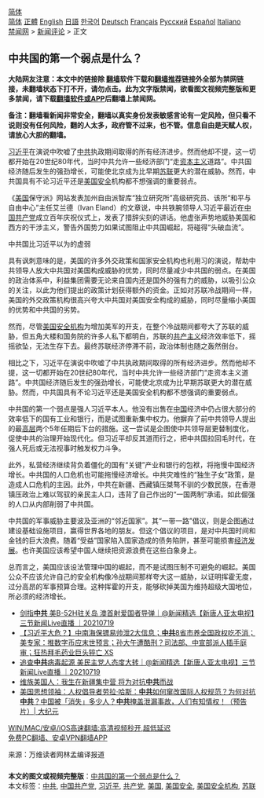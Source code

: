  <!-- 面包屑导航 --> <div class="breadcrumb"><!-- GTranslate: https://gtranslate.io/ -->  <div class="switcher notranslate">  <div class="selected">  <a href="#" onclick="return false;"> 简体</a>  </div>  <div class="option">  <a href="https://www.bannedbook.org" onclick="doGTranslate('zh-CN|zh-CN');jQuery('div.switcher div.selected a').html(jQuery(this).html());return false;" title="简体中文" class="nturl selected"> 简体</a>  <a href="https://www.bannedbook.org/zh-tw/" onclick="doGTranslate('zh-CN|zh-TW');jQuery('div.switcher div.selected a').html(jQuery(this).html());return false;" title="繁體中文" class="nturl"> 正體</a>  <a href="https://www.bannedbook.org/en/" onclick="doGTranslate('zh-CN|en');jQuery('div.switcher div.selected a').html(jQuery(this).html());return false;" title="English" class="nturl"> English</a>  <a href="https://www.bannedbook.org/ja/" onclick="doGTranslate('zh-CN|ja');jQuery('div.switcher div.selected a').html(jQuery(this).html());return false;" title="日本語" class="nturl"> 日語</a>  <a href="https://www.bannedbook.org/ko/" onclick="doGTranslate('zh-CN|ko');jQuery('div.switcher div.selected a').html(jQuery(this).html());return false;" title="한국어" class="nturl"> 한국어</a>  <a href="https://www.bannedbook.org/de/" onclick="doGTranslate('zh-CN|de');jQuery('div.switcher div.selected a').html(jQuery(this).html());return false;" title="Deutsch" class="nturl"> Deutsch</a>  <a href="https://www.bannedbook.org/fr/" onclick="doGTranslate('zh-CN|fr');jQuery('div.switcher div.selected a').html(jQuery(this).html());return false;" title="Français" class="nturl"> Français</a>  <a href="https://www.bannedbook.org/ru/" onclick="doGTranslate('zh-CN|ru');jQuery('div.switcher div.selected a').html(jQuery(this).html());return false;" title="Русский" class="nturl"> Русский</a>  <a href="https://www.bannedbook.org/es/" onclick="doGTranslate('zh-CN|es');jQuery('div.switcher div.selected a').html(jQuery(this).html());return false;" title="Español" class="nturl"> Español</a>  <a href="https://www.bannedbook.org/it/" onclick="doGTranslate('zh-CN|it');jQuery('div.switcher div.selected a').html(jQuery(this).html());return false;" title="Italiano" class="nturl"> Italiano</a>  </div>  </div>      <div class='breadcrumb-sub'><!-- Breadcrumb NavXT 6.3.0 --> <a href="https://www.bannedbook.org/" class="home">禁闻网</a> &gt; <a href="https://www.bannedbook.org/bnews/comments/" class="category">新闻评论</a> &gt; 正文</div></div><h2>中共国的第一个弱点是什么？</h2> <p class="notice"><b>大陆网友注意：本文中的链接除 <a href="https://github.com/bannedbook/fanqiang" >翻墙</a>软件下载和<a href="https://github.com/killgcd/justmysocks/blob/master/README.md">翻墙推荐</a>链接外全部为禁网链接，未翻墙状态下打不开，请勿点击。此为文字版禁闻，欲看图文视频完整版和更多禁闻，请下载<a href="https://github.com/bannedbook/fanqiang">翻墙软件或APP</a>后翻墙上禁闻网。</p><p>备注：翻墙看新闻非常安全，翻墙以真实身份发表敏感言论有一定风险，但只看不说则没有任何风险，翻的人太多，政府管不过来，也不管。信息自由是天赋人权，请放心大胆的翻墙。</b></p>  <div class="entry"> <p id="summary"><a href="https://www.bannedbook.org/bnews/tag/%e4%b9%a0%e8%bf%91%e5%b9%b3/" class="st_tag internal_tag" rel="tag" title="标签 习近平 下的日志">习近平</a>在演说中吹嘘了<a href="https://www.bannedbook.org/bnews/tag/%e4%b8%ad%e5%85%b1/" class="st_tag internal_tag" rel="tag" title="标签 中共 下的日志">中共</a>执政期间取得的所有经济进步。然而他却不提，这一切都开始在20世纪80年代，当时中共允许一些经济部门“走<span class='wp_keywordlink'><a href="https://www.bannedbook.org/forum2/topic920.html" title="资本主义与自由" target="_blank">资本主义</a></span>道路”。中共国经济随后发生的强劲增长，可能使北京成为比早期<a href="https://www.bannedbook.org/bnews/tag/%E8%8B%8F%E8%81%94/" class="st_tag internal_tag" rel="tag" title="标签 苏联 下的日志">苏联</a>更大的潜在威胁。然而，中共国具有不论习近平还是<a href="https://www.bannedbook.org/bnews/tag/%E7%BE%8E%E5%9B%BD%E5%AE%89%E5%85%A8/" class="st_tag internal_tag" rel="tag" title="标签 美国安全 下的日志">美国安全</a>机构都不想强调的重要弱点。</p> <p>《<a href="https://www.bannedbook.org/bnews/tag/%e7%be%8e%e5%9b%bd/" class="st_tag internal_tag" rel="tag" title="标签 美国 下的日志">美国</a>保守派》网站发表加州自由派智库“独立研究所”高级研究员、该所“和平与自由中心”主任艾兰德（Ivan Eland）的文章说，中共铁腕领导人习近平最近在<a href="https://www.bannedbook.org/bnews/tag/%e4%b8%ad%e5%9b%bd%e5%85%b1%e4%ba%a7%e5%85%9a/" class="st_tag internal_tag" rel="tag" title="标签 中国共产党 下的日志">中国共产党</a>成立百年庆祝仪式上，发表了措辞尖刻的讲话。他虚张声势地威胁美国和西方的干涉主义，警告外国势力如果试图阻止中共国崛起，将碰得“头破血流”。</p> <p>中共国比习近平以为的虚弱</p>  <p>具有讽刺意味的是，美国的许多外交政策和国家安全机构也利用习的演说，帮助中共领导人放大中共国对美国构成威胁的优势，同时尽量减少中共国的弱点。在美国的政治体系中，利益集团需要无论来自国内还是国外的强有力的威胁，以吸引公众的关注，以此为他们提出的政策计划获得额外的资金。正如对苏联冷战期间一样，美国的外交政策机构很高兴夸大中共国对美国安全构成的威胁，同时尽量缩小美国的优势和中共国的劣势。</p> <p>然而，尽管<a href="https://www.bannedbook.org/bnews/tag/%e7%be%8e%e5%9b%bd%e5%ae%89%e5%85%a8%e6%9c%ba%e6%9e%84/" class="st_tag internal_tag" rel="tag" title="标签 美国安全机构 下的日志">美国安全机构</a>为增加美军的开支，在整个冷战期间都夸大了苏联的威胁，但五角大楼和国务院的许多人私下都明白，苏联的<span class='wp_keywordlink'><a href="https://www.bannedbook.org/forum2/topic6177.html" title="《共产主义的终极目的》" target="_blank">共产主义</a></span>经济效率低下，摇摇欲坠，无法生存下去。最终苏联经济停滞不前，政治体制也随之轰然倒台。</p> <p>相比之下，习近平在演说中吹嘘了中共执政期间取得的所有经济进步。然而他却不提，这一切都开始在20世纪80年代，当时中共允许一些经济部门“走资本主义道路”。中共国经济随后发生的强劲增长，可能使北京成为比早期苏联更大的潜在威胁。然而，中共国具有不论习近平还是美国安全机构都不想强调的重要弱点。</p>  <p>中共国的第一个弱点是强人习近平本人。他没有出售在<span class='wp_keywordlink_affiliate'><a href="https://www.bannedbook.org/" title="中国" target="_blank">中国</a></span>经济中仍占很大部分的效率低下的国有工业和银行，而是试图重新集中权力。他摒弃了前中共领导人提出的最<span class='wp_keywordlink_affiliate'><a href="https://www.bannedbook.org/bnews/ccpdope/" title="中共高层内幕" target="_blank">高层</a></span>两个5年任期后下台的措施。这一尝试是企图使中共领导层更替制度化，促使中共的治理开始现代化。但习近平却反其道而行之，把中共国拉回毛时代，在强人死后或无法视事时触发权力斗争。</p> <p>此外，私营经济继续背负着僵化的国有“关键”产业和银行的包袱，将拖慢中国经济增长。中共国的人口危机也可能拖慢经济增长。中共灾难性的“独生子女”政策，是造成人口危机的主因。此外，中共在新疆、西藏镇压桀骜不驯的少数民族，在香港镇压政治上难以驾驭的亲民主人口，违背了自己作出的“一国两制”承诺。如此倔强的人口从内部削弱了中共国。</p> <p>中共国的军事威胁主要波及亚洲的“邻近国家”。其“一带一路”倡议，则是企图通过建设基础设施项目，赢得世界各地的朋友。但这个倡议的项目，是对中共国时间和金钱的巨大浪费。随着“受益”国家陷入国家造成的债务陷阱，甚至可能损害<span class='wp_keywordlink'><a href="https://www.bannedbook.org/forum2/topic869.html" title="宪政、法治和经济发展——走向市场经济的制度保障" target="_blank">经济发展</a></span>。也许美国应该希望中国人继续把资源浪费在这些白象身上。</p>  <p>总而言之，美国应该设法管理中国的崛起，而不是试图压制不可避免的崛起。美国公众不应该允许自己的安全机构像冷战期间那样夸大这一威胁，以证明挥霍无度，过分高昂的军事预算合理。这种挥霍的开支，能够砍掉美国为维持超级大国地位，所必须的经济增长。</p> <ul class='op-related-articles' title='相关阅读'> <li><a href='https://www.bannedbook.org/bnews/bannedvideo/20210719/1589858.html' target='_blank'>剑指<b>中共</b> 美B-52H驻关岛 澳首射爱国者导弹｜@新闻精选【新唐人亚太电视】三节新闻Live直播 ｜20210719</a></li> <li><a href='https://www.bannedbook.org/bnews/bannedvideo/20210719/1589838.html' target='_blank'>【习近平大危？】中南海保镖易帅泄2大信息；<b>中共</b>8省市养全国政权吃不消；美专家：推数字币应末世预言；孙大午遭酷刑？司法部、中宣部派人插手庭审；狂热拜毛药业巨头猝亡 XS</a></li> <li><a href='https://www.bannedbook.org/bnews/bannedvideo/20210719/1589822.html' target='_blank'>追查<b>中共</b>病毒起源 美民主党人态度大转｜@新闻精选【新唐人亚太电视】三节新闻Live直播 ｜20210719</a></li> <li><a href='https://www.bannedbook.org/bnews/comments/20210719/1589817.html' target='_blank'>维族美国人：我生在新疆集中营 将为对抗<b>中共</b>而战</a></li> <li><a href='https://www.bannedbook.org/bnews/cbnews/20210719/1589807.html' target='_blank'>美国思想领袖：人权倡导者劳拉‧哈斯：<b>中共</b>如何窜改国际人权规范？为何对抗<b>中共</b>？中国被「消失」多少人？<b>中共</b>掩盖泄漏事故，人们有知情权！（预告片）| 大纪元</a></li> </ul> <p class="texttj"> <a href="https://github.com/bannedbook/fanqiang/wiki/V2ray%E6%9C%BA%E5%9C%BA" target="_blank">WIN/MAC/安卓/iOS高速翻墙:高清视频秒开,超低延迟</a><br/> <a href="https://github.com/bannedbook/fanqiang/wiki/%E7%A6%81%E9%97%BB%E7%BD%91%E5%AE%89%E5%8D%93%E7%BF%BB%E5%A2%99%E6%96%B0%E9%97%BBAPP" target="_blank">免费PC翻墙、安卓VPN翻墙APP</a></p><p> 来源：万维读者网林孟编译报道 </p> <a name='sharetosocial'></a>  <div style="margin-bottom:5px;padding-bottom:5px;clear:both"> <div id="archive-pix-1" class="banner-ads"> <!-- AuctionX Display platform tag START --> <div id="26318x728x90x621x_ADSLOT2" clicktrack="%%CLICK_URL_ESC%%"></div> <!-- AuctionX Display platform tag END --> </div> <div id="archive-pix-2" class="banner-ads"> <!-- AuctionX Display platform tag START --> <div id="26315x300x250x621x_ADSLOT2" clicktrack="%%CLICK_URL_ESC%%"></div> <!-- AuctionX Display platform tag END --> </div> </div>    <div id="archive-pix-1" class="banner-ads"> <!-- AuctionX Display platform tag START --> <div id="26318x728x90x621x_ADSLOT3" clicktrack="%%CLICK_URL_ESC%%"></div> <!-- AuctionX Display platform tag END --> </div> <div><b>本文的图文或视频完整版</b>：<a href='https://www.bannedbook.org/bnews/comments/20210719/1589884.html'>中共国的第一个弱点是什么？</a></div>  </div><!--END ENTRY--> <div class="postfooter"> <div>本文标签：<a href="https://www.bannedbook.org/bnews/tag/%e4%b8%ad%e5%85%b1/" rel="tag">中共</a>, <a href="https://www.bannedbook.org/bnews/tag/%e4%b8%ad%e5%9b%bd%e5%85%b1%e4%ba%a7%e5%85%9a/" rel="tag">中国共产党</a>, <a href="https://www.bannedbook.org/bnews/tag/%e4%b9%a0%e8%bf%91%e5%b9%b3/" rel="tag">习近平</a>, <a href="https://www.bannedbook.org/bnews/tag/%e5%85%b1%e4%ba%a7%e5%85%9a/" rel="tag">共产党</a>, <a href="https://www.bannedbook.org/bnews/tag/%e7%be%8e%e5%9b%bd/" rel="tag">美国</a>, <a href="https://www.bannedbook.org/bnews/tag/%E7%BE%8E%E5%9B%BD%E5%AE%89%E5%85%A8/" rel="tag">美国安全</a>, <a href="https://www.bannedbook.org/bnews/tag/%e7%be%8e%e5%9b%bd%e5%ae%89%e5%85%a8%e6%9c%ba%e6%9e%84/" rel="tag">美国安全机构</a>, <a href="https://www.bannedbook.org/bnews/tag/%E8%8B%8F%E8%81%94/" rel="tag">苏联</a></div>  </div><!--END POSTFOOTER--> 